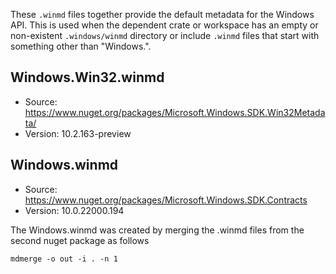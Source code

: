 These `.winmd` files together provide the default metadata for the Windows API. This is used when the
dependent crate or workspace has an empty or non-existent `.windows/winmd` directory or include
`.winmd` files that start with something other than "Windows.".

## Windows.Win32.winmd
- Source: https://www.nuget.org/packages/Microsoft.Windows.SDK.Win32Metadata/
- Version: 10.2.163-preview

## Windows.winmd
- Source: https://www.nuget.org/packages/Microsoft.Windows.SDK.Contracts
- Version: 10.0.22000.194

The Windows.winmd was created by merging the .winmd files from the second nuget package as follows

```
mdmerge -o out -i . -n 1
```
